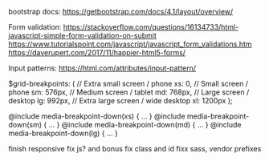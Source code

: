 bootstrap docs:
https://getbootstrap.com/docs/4.1/layout/overview/

Form validation:
https://stackoverflow.com/questions/16134733/html-javascript-simple-form-validation-on-submit
https://www.tutorialspoint.com/javascript/javascript_form_validations.htm
https://daverupert.com/2017/11/happier-html5-forms/

Input patterns:
https://html.com/attributes/input-pattern/

$grid-breakpoints: (
  // Extra small screen / phone
  xs: 0,
  // Small screen / phone
  sm: 576px,
  // Medium screen / tablet
  md: 768px,
  // Large screen / desktop
  lg: 992px,
  // Extra large screen / wide desktop
  xl: 1200px
);



@include media-breakpoint-down(xs) { ... }
@include media-breakpoint-down(sm) { ... }
@include media-breakpoint-down(md) { ... }
@include media-breakpoint-down(lg) { ... }


finish responsive
fix js? and bonus
fix class and id
fixx sass, vendor prefixes